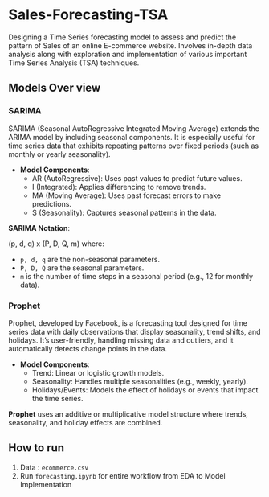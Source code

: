 # Sales-Forecasting-TSA
Designing a Time Series forecasting model to assess and predict the pattern of Sales of an online E-commerce website. Involves in-depth data analysis along with exploration and implementation of various important Time Series Analysis (TSA) techniques.

## Models Over view
### SARIMA

SARIMA (Seasonal AutoRegressive Integrated Moving Average) extends the ARIMA model by including seasonal components. It is especially useful for time series data that exhibits repeating patterns over fixed periods (such as monthly or yearly seasonality).

- **Model Components**:
  - AR (AutoRegressive): Uses past values to predict future values.
  - I (Integrated): Applies differencing to remove trends.
  - MA (Moving Average): Uses past forecast errors to make predictions.
  - S (Seasonality): Captures seasonal patterns in the data.

**SARIMA Notation**: 

(p, d, q) x (P, D, Q, m)
where:
- `p, d, q` are the non-seasonal parameters.
- `P, D, Q` are the seasonal parameters.
- `m` is the number of time steps in a seasonal period (e.g., 12 for monthly data).

### Prophet

Prophet, developed by Facebook, is a forecasting tool designed for time series data with daily observations that display seasonality, trend shifts, and holidays. It’s user-friendly, handling missing data and outliers, and it automatically detects change points in the data.

- **Model Components**:
  - Trend: Linear or logistic growth models.
  - Seasonality: Handles multiple seasonalities (e.g., weekly, yearly).
  - Holidays/Events: Models the effect of holidays or events that impact the time series.

**Prophet** uses an additive or multiplicative model structure where trends, seasonality, and holiday effects are combined.

## How to run

1. Data : ``` ecommerce.csv ```
2. Run ```forecasting.ipynb``` for entire workflow from EDA to Model Implementation
